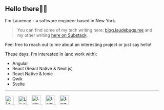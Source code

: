 ## Hello there👋🏽

I'm Laurence - a software engineer based in New York.

> You can find some of my tech writing here: [blog.laudebugs.me](https://blog.laudebugs.me) and my other writing [here on Substack](https://imperfect.place).

Feel free to reach out to me about an interesting project or just say hello!

These days, I'm interested in (and work with):
- Angular
- React (React Native & Next.js)
- React Native & Ionic
- Qwik
- Svelte

<hr/>

<a href="https://twitter.com/laudebugs">
  <img src="https://upload.wikimedia.org/wikipedia/sco/thumb/9/9f/Twitter_bird_logo_2012.svg/1200px-Twitter_bird_logo_2012.svg.png" alt="Laurence Ininda's Twitter Profile" height="27.5" width="27.5"padding="30">
</a>&nbsp&nbsp
<a href="https://www.eyeem.com/u/laudebugs">
  <img src="https://play-lh.googleusercontent.com/zjr8EFQTCKN0oZQV9M9iOOpWIs5wggDKc48JWIHDWSCXT8w3lbK_UWe6cpzFJAFX_iXa" alt="Laurence Ininda's EyeEm Profile" height="28" width="28" padding="30">
</a>&nbsp&nbsp
<a href="https://www.linkedin.com/in/laurence-ininda/">
  <img src="https://upload.wikimedia.org/wikipedia/commons/thumb/c/ca/LinkedIn_logo_initials.png/600px-LinkedIn_logo_initials.png?20140125013055" alt="Laurence Ininda's LinkedIn Profile" height="30" width="30" padding="30">
</a>&nbsp&nbsp
<a href="https://www.instagram.com/laudebugs/">
  <img src="https://upload.wikimedia.org/wikipedia/commons/thumb/5/58/Instagram-Icon.png/1025px-Instagram-Icon.png" alt="Laurence Ininda's Gram" height="30" width="30" padding="30">
</a>&nbsp&nbsp
<a href="https://holopin.io/@laudebugs9">
  <img src="https://www.holopin.io/_next/static/media/logo.261bb1b6.svg" alt="Laurence's Holopin Board" height="30" width="30" padding="30">
</a>

